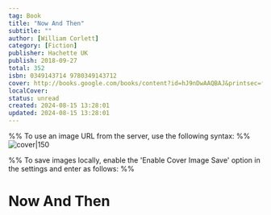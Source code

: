 ```yaml
---
tag: Book
title: "Now And Then"
subtitle: ""
author: [William Corlett]
category: [Fiction]
publisher: Hachette UK
publish: 2018-09-27
total: 352
isbn: 0349143714 9780349143712
cover: http://books.google.com/books/content?id=hJ9nDwAAQBAJ&printsec=frontcover&img=1&zoom=1&source=gbs_api
localCover: 
status: unread
created: 2024-08-15 13:28:01
updated: 2024-08-15 13:28:01
---
```


%% To use an image URL from the server, use the following syntax: %%
![cover|150](http://books.google.com/books/content?id=hJ9nDwAAQBAJ&printsec=frontcover&img=1&zoom=1&source=gbs_api)

%% To save images locally, enable the 'Enable Cover Image Save' option in the settings and enter as follows: %%


# Now And Then
